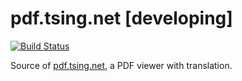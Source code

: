 # pdf.tsing.net [developing]

[![Build Status](https://travis-ci.com/yuantailing/pdf-translate.svg?branch=master)](https://travis-ci.com/yuantailing/pdf-translate)

Source of [pdf.tsing.net](http://pdf.tsing.net), a PDF viewer with translation.
